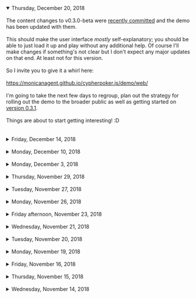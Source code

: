 <details open>
<summary>Thursday, December 20, 2018</summary>
<br/>
The content changes to v0.3.0-beta were <a href="https://github.com/monicanagent/cypherpoker.js/commit/5b403a93a564f0956ab5021fa721a4dc07be62dc#diff-0d801b3db70080bb0424eb8795fe7076">recently committed</a> and the demo has been updated with them.<br/>
<br/>
This should make the user interface <i>mostly</i> self-explanatory; you should be able to just load it up and play without any additional help. Of course I'll make changes if something's not clear but I don't expect any major updates on that end. At least not for this version.<br/>
<br/>
So I invite you to give it a whirl here:<br/>
<br/><a href="https://monicanagent.github.io/cypherpoker.js/demo/web/">https://monicanagent.github.io/cypherpoker.js/demo/web/</a><br/>
<br/>
I'm going to take the next few days to regroup, plan out the strategy for rolling out the demo to the broader public as well as getting started on <a href="https://github.com/monicanagent/cypherpoker.js/milestone/3">version 0.3.1</a>.<br/>
<br/>
Things are about to start getting interesting! :D<br/>
<br/>
</details>
<br/>
<details>
<summary>Friday, December 14, 2018</summary>
<br/>
Version <a href="https://github.com/monicanagent/cypherpoker.js/commit/82baa50646d0b6b7a834411cee29c8611409852f">0.3.0-beta.1</a> has now been committed to the repository and the <a href="https://monicanagent.github.io/cypherpoker.js/demo/web/demo">demo is live</a>!<br/>
<br/>
I <i>had</i> wanted it live earlier but once I got the code wrinkles worked out there turned out to be problems with the server hosting. Still, better late than never :)<br/>
<br/>
With this release there are many obvious user interface changes including colour scheme and style updates, a new font, and help sections for nearly everything that's visible.<br/>
<br/>
There are also some minor functional fixes, one of the major ones being not allowing players to bet more than their available in-game balance.<br/>
<br/>
After being looked at by someone other than myself it looks like the UI isn't as self-explanatory as I'd hoped so I'll be making some content changes this weekend. After that, over the next few weeks, I'll be making various live changes to fix any major issues and fill in some of the missing gaps (<a href="https://github.com/monicanagent/cypherpoker.js/milestone/3">version 0.3.1</a>).<br/>
<br/>
This will include adding some sort of "main menu" system so that players can get back to the account management functions as well as being able to return to the table creation / join interfaces. Furthermore, I'm also going to be testing out multiple concurrent tables (up until now I've been testing almost exclusively with one table at a time), updating the "join table" button interface to make it more prominent, adding a customizable player timeout (right now it defaults to 20 seconds), and adding an alias input option for players joining a table.<br/>
<br/>
I don't expect these to require any major coding efforts but some new functionality will need to be built, especially for the "main menu" portion.<br/>
<br/>
If I notice any other bugs or useful features, I'll add them to the 0.3.1 milestone and any other major inclusions will probably be scheduled for version 0.3.2<br/>
<br/>
In any event, v0.3.0 marks a major milestone--a playable, mostly complete, reliable public demo that answers the question: "but can I play it?"<br/>
<br/>
</details>
<br/>
<details>
<summary>Monday, December 10, 2018</summary>
<br/>
The final touches are now being added to the v0.3.0 beta!<br/>
<br/>
The changes I ended up making were a bit more extensive than I'd initially planned but I'm quite pleased with the results.<br/>
<br/>
In a nutshell, the application now builds itself out of standalone external HTML snippets called templates which are added and removed to/from the page dynamically during runtime.<br/>
<br/>
This was done to make the content more manageable (as opposed to a single, flat HTML file), as well as making it much easier to insert metadata (replacing special tags in the HTML with dynamic data).<br/>
<br/>
One of the interesting results of this update has been that the <a href="https://github.com/monicanagent/cypherpoker.js/blob/master/src/web/scripts/CypherPokerUI.js">CypherPokerUI</a> class has gotten significantly smaller while the complexity has increased. Neat.<br/>
<br/>
I'm hoping to have v0.3.0-beta online later tonight or tomorrow.<br/>
<br/>
</details>
<br/>
<details>
<summary>Monday, December 3, 2018</summary>
<br/>
Looks like I missed that end-of-week deadline for <a href="https://github.com/monicanagent/cypherpoker.js/milestone/2">v0.3.0</a> but I'm very happy that I managed to address those <a href="https://github.com/monicanagent/cypherpoker.js/commit/86d03b0637e7ae1e4601545971d64881c8f7fbbc">two outstanding issues</a>. Game play now appears to function correctly for any number of players. This includes restarts (multiple hands/games), post-game verification/validation, timeout/penalty/winning handling, and of course all of the existing cryptocurrency functionality such as deposits, transfers, and cashouts.<br/>
<br/>
Regarding the latest fixes, the in-between hands/games state is a really tricky one because it has to be able to accept a new game in the same instance while completing a potentially unresolved one in the background, especially with regard to the smart contract. I could've cheaped out here and just ignored potential lags in order to get it done quicker but I'm pretty sure it would've come back to bite me in the ass in the future ... right about the time I involved actual smart contracts.<br/>
<br/>
Anyways, I've extended the v0.3.0 due date by one more week in order to <a href="https://github.com/monicanagent/cypherpoker.js/issues/11">implement the user interface changes</a>. I don't expect too many bugs to come out of this as I'll mostly be shifting around HTML containers, updating stylesheets, and making minor modifications to the <a href="https://github.com/monicanagent/cypherpoker.js/blob/master/src/web/scripts/CypherPokerUI.js">CypherPokerUI</a> class. In other words, while the interaction flow will be different, there should be no significant logic changes to the core game code. By this time next week we should be looking at a fully-functional, debugged, and user-friendly beta!<br/>
<br/>
</details>
<br/>
<details>
<summary>Thursday, November 29, 2018</summary>
<br/>
There was little to update yesterday as I made little progress but today, at last, I made a breakthrough on the final major issue for v0.3.0.<br/>
<br/>
The <a href="https://github.com/monicanagent/cypherpoker.js/issues/10#issuecomment-442983023">issue notes</a> have been updated with my findings and at this point the problem can be considered fixed although its root remains: there are two key objects being used for analysis instead of the expected one.<br/>
<br/>
The current fix involves simply using the key object at the highest index (in the chain), but it's not a great fix since in the future the plan is to use (potentially) multiple keys in a hand/game. In other words, where only one key object is currently expected, in the future there could be more than one.<br/>
<br/>
In any event, the end is clearly in sight now and in the worst-case scenario I can simply upload the current fix an flag it for a future update (before multiple keys per hand are used).<br/>
<br/>
</details>
<br/>
<details>
<summary>Tuesday, November 27, 2018</summary>
<br/>
There wasn't much time to get in front of a keyboard today so there's nothing new to update. However, I did give some thoughts to the remaining issues and the new design, which I'll hopefully be able to share soon.<br/>
<br/>
</details>
<br/>
<details>
<summary>Monday, November 26, 2018</summary>
<br/>
I managed to re-enable the post-game <a href="https://github.com/monicanagent/cypherpoker.js/blob/master/src/web/scripts/CypherPokerAnalyzer.js">analyzer</a>, the part of the code the verifies the cryptographic correctness and winning hand(s) in the browser (the <a href="https://github.com/monicanagent/cypherpoker.js/blob/master/src/server/api/CP_SmartContract.js">server contract</a> is expected to contain similar functionality).<br/>
<br/>
It works, so long as the next dealer doesn't hit the "RESTART" button for the table before the analyzer has a chance to spit out a final analysis (did the game verify correctly cryptographically? did the game adhere to established rules? who had the best / winning hands? what were everyone's best hands? etc). In that very possible condition, the analysis simply stops and the hand results fails to show up in the Hand History. It's not fatal--everything else resumes independently and correctly, including the contract--but it's less than ideal.<br/>
<br/>
I <a href="https://github.com/monicanagent/cypherpoker.js/commit/bbedca1bcde4117e6400f5589451c6920ed3cff7">added an update</a> on Saturday afternoon to the repository to address the associated issue and the previous paragraph describes why this is a <i>partial</i> fix.<br/>
<br/>
It's one of those proverbial dark 'n stormy nights here in Toronto, some slow Adele song is on the radio as the cold November rain falls on the pavement, and I think, it's okay to feel a little less than enthusiastic when starting the week like this.<br/>
<br/>
On the bright side, I haven't noticed any new issues which suggests that v0.3.0 is very much within reach. The fact that pieces of the game software can continue to function correctly despite other pieces failing--like the analyzer--also speaks to the strength and versatility of the underlying architecture.<br/>
<br/>
That being said, I guess I should also start doing some UI design work...<br/>
<br/>
</details>
<br/>
<details>
<summary>Friday afternoon, November 23, 2018</summary>
<br/>
I skipped the update last night and decided instead to push on through  the darkness and then back into the bleary light of morning in order to finally fix <a href="https://github.com/monicanagent/cypherpoker.js/milestone/1">those critical issues that were plaguing version 0.2.3</a><br/>
<br/>
There are presently <a href="https://github.com/monicanagent/cypherpoker.js/milestones/v0.3.0">two remaining bugs</a> that have been added to the v0.3.0 release (one of them is new), neither of which are fatal or cause malfunctions so some of the user interface work can be done alongside the fix work.<br/>
<br/>
I'll see if I can knock off those two issues this weekend and think about how I want to approach the UI; I'm thinking somewhere along the lines of "clean, modern, easy to use, a <a href="https://en.wikipedia.org/wiki/White-label_product">white label</a>-ish prototype-ly kinda feel".<br/>
<br/>
Can I get to v0.3.0 by next Saturday? I'm optimistic I can, but that optimism is derived entirely from the lack complexity of the work I make for myself in the intervening time. We'll see.<br/>
<br/>
Right now, though, I'll settle for a few Zzz's<br/>
<br/>
</details>
<br/>
<details>
<summary>Wednesday, November 21, 2018</summary>
<br/>
I've managed to take two steps back from yesterday's step forward and once again find myself dealing with non-restarting contracts. Some of the same symptoms have re-appeared but this time as a result of changes to other sections of the code.<br/>
<br/>
It's quite surprising to see that yesterday's changes worked as well as they did considering that I'd failed to update parts of the <a href="https://github.com/monicanagent/cypherpoker.js/blob/master/src/web/scripts/CypherPokerContract.js">CypherPokerContract</a> class to insolate the contract data from the game.<br/>
<br/>
Oh well, them's the breaks--it is a pretty complex piece of code after all. I can at least console myself with the fact that the contract interactions in CypherPoker.AS were also the trickiest parts to deal with and took a while to iron out. In addition, I can retrace my latest fixes since the issues seem to be appearing in the same locations (albeit not in exactly the same way).<br/>
<br/>
I've updated the <a href="https://github.com/monicanagent/cypherpoker.js/milestone/1">v0.2.3 milestone</a> to end this coming Friday and hopefully I can hit that date. It'll be about a week late but it should still leave sufficient time for the v0.3.0 updates. Fingers crossed.<br/>
</details>
<br/>
<details>
<br/>
<summary>Tuesday, November 20, 2018</summary>
<br/>
I've confirmed that issue <a href="https://github.com/monicanagent/cypherpoker.js/issues/4">4</a> no longer appears and have also fixed the problem where contracts won't restart on subsequent hands--with <a href="https://github.com/monicanagent/cypherpoker.js/issues/9">one exception</a>: in a multi-player game (3+), if one or more players fold in a subsequent hand the post-game analysis doesn't kick off (i.e. the contract doesn't complete). This doesn't occur if all but one players have folded; in other words, at least two players must play the hand to the end.<br/>
<br/>
This is most likely a similar issue to those have been plaguing the other contract restarts but on a positive note it appears to be one of the last major issues related to contract handling.<br/>
<br/>
There is <a href="https://github.com/monicanagent/cypherpoker.js/issues/8">another contract-based issue</a> in which multiple winning hands are returned in a post-game analysis if the highest winning hand was a high-card but the payout appears to be handled correctly so it's a minor issue.<br/>
<br/>
Finally, the <a href="https://github.com/monicanagent/cypherpoker.js/issues/7">player timeout problem</a> is still lingering but it takes a lesser precedence than the other problems above since a timeout on a successfully completed contract simply results in an "invalid contract" error.<br/>
<br/>
Work continues...
</details>
<br/>
<details>
<summary>Monday, November 19, 2018</summary>
<br/>
I worked through the weekend but unfortunately I wasn't able to address all of the issues that have come up.<br/>
<br/>
The <a href="https://github.com/monicanagent/cypherpoker.js/issues/4">duplicate card selection issue</a> ended up being a simple fix with a surprisingly unintuitive source: card selections from other players were being <a href="https://github.com/monicanagent/cypherpoker.js/blob/485c7639e820d1ee6db5de5d825d690a09640b2b/src/web/scripts/CypherPokerGame.js#L2096">excluded from the selection process if they weren't private</a>. How does excluding cards duplicate them in the contract? Simply because if a card being selected was public it wouldn't be removed from the face-down deck, thereby allowing it to <i>sometimes</i> be selected twice.<br/>
<br/>
I haven't logged the other issues I've encountered during my testing but they all have to do with game restarts/ends and specifically to the contract. Although games are now successfully ending and restarting on the first try, the second round causes various validation errors on the server-side contract (though the contracts are mostly completing).<br/>
<br/>
Initially I was suspicious that perhaps the validation process had some errors but it turns out that every problem being reported is indeed a failure. For example, in subsequent (after the first game/hand) rounds of deck encryption, the first encryption by the dealer is not being stored to the contract. It took some digging and comparing raw data between the <a href="https://github.com/monicanagent/cypherpoker.js/blob/master/src/server/api/CP_SmartContract.js">server contract</a> and the <a href="https://github.com/monicanagent/cypherpoker.js/blob/master/src/web/scripts/CypherPokerAnalyzer.js">CypherPokerAnalyzer</a> data, which is correct, to figure this out.<br/>
<br/>
Although I'll probably need another day or two to knock of the rest of the issues, I am making incremental progress and am seeing definitive patterns emerge as to where the bugs are and what their likely source is. This is a good thing considering the asynchronous complexity of the software.<br/>
<br/>
I'm not sure if this will put much of a dent in the v0.3.0 update schedule--for now I'm still optimistic that it won't.
</details>

<br/>

<details>
<summary>Friday, November 16, 2018</summary>
<br/>
It appears that issue <a href="https://github.com/monicanagent/cypherpoker.js/issues/4">#4</a> is now fixed; I only need to test more extensively with different combinations of players and timings (restart immediately at end of game, restart after brief delay, restart with/without switching browser tabs, etc.)<br/>
<br/>
Issue <a href="https://github.com/monicanagent/cypherpoker.js/issues/7">#7</a> (player timeout continues beyond the end of the game), is still appearing but I should also be able to address it shortly as there are only a limited number of possible causes for it: a "gameend" event is not being dispatched (unlikely), the listeners for the event are being removed before being dispatched (more likely), an unhandled exception is being thrown during the processing of the event (also quite likely).<br/>
<br/>
I've noted that in some instances it's only the user interface that's reporting the timeout (it's not being reported to the contract), which is enouraging because it suggests that the issue may be limited mostly to the <a href="https://github.com/monicanagent/cypherpoker.js/blob/master/src/web/scripts/CypherPokerUI.js">CypherPokerUI</a> class.<br/>
<br/>
I was hoping to have these fixes already in place today but I'm quite close and should have them in place by the end of this weekend which means I'll be on track for v0.3.0 (the user interface upgrade).
</details>

<br/>

<details>
<summary>Thursday, November 15, 2018</summary>
<br/>
Today I'm addressing the inverse of yesterday's issue; namely, the certain data structures such as the players array are captured <i>too</i> early in the creation of a contract when restarting the game.<br/>
<br/>
Essentially what happens is that information such as this array, along with included data such as the keychains, is captured in a new <a href="https://github.com/monicanagent/cypherpoker.js/blob/master/src/web/scripts/CypherPokerContract.js">CypherPokerContract</a> instance before the data is generated. This causes a mismatch between the received contract, as generated by the dealer, and the local (in-game) data when comparing values like the shared prime modulus.<br/>
<br/>
It looks like I'm the right track to resolving this issue and any similar issues that might appear subsequently. After these fixes are in place I'll re-enable the <a href="https://github.com/monicanagent/cypherpoker.js/blob/master/src/web/scripts/CypherPokerAnalyzer.js">CypherPokerAnalyzer</a>, which is currently disabled (to minimize any additional post-game issues), and with that version 0.2.3 will be ready for the UI updates slated for version 0.3.0
</details>

<br/>

<details>
<summary>Wednesday, November 14, 2018</summary>
<br/>
One of the surprising problems addressed as part of the fix for issues #4 and #7 was that the EventDispatcher was not differentiating between functions in unique instances of classes (such as CypherPokerContract). As a result, events dispatched for an old instance (on game restart) would be received by a new one and vice versa. This may still be a problem moving forward and will need to be examined in greater detail.<br/>
<br/>
The next issue to be looked at was the contract data comparison within the CypherPokerContract class. One of the major causes of this was the inclusion of internal object properties such as the standard <code>toString</code> function which would not appear in contract data returned from the server. Because the server and local contract structures didn't match, further actions wouldn't be processed (as expected). Changes were made to bypass any <code>function</code> types during property comparison.<br/>
<br/>
Following this, I noted that event listeners in the CypherPokerContract class were all being added and removed together -- both game and P2P message listeners. While game event listeners were being handled at the correct time, the contract still needed to listen for "update" messages in order to fully complete. These two listener types were split up and inserted at the appropriate points in the code.<br/>
<br/>
In addition to this I observed that the server was registering contracts under incorrect dealers on subsequent rounds. After closer examination it became clear that this was happening because the associated table information was not being updated. While this was not an issue in the client, the server used the table information to determine player roles such as the dealer so on a restart (with a new dealer), the server would mis-register the contract to the old dealer. This has been updated and roles now appear to be handled correctly.<br/>
<br/>
The previous problem also appeared to a lesser degree in the client because data such as the players array and table object were not isolated between the contract and the game. In other words, the contract was using some of the game's data even after the game had ended and that data was subsequently updated (i.e. no longer correct for the contract). This data was added as internal copies within the CypherPokerContract instance so that it can complete in the background while a new hand (with updated data) begins.<br/>
<br/>
The game is now able to complete a full game (hand), but is not continuing past the point where a new contract is registered by the next dealer--no "agree" action is being processed by the other players. This is where I'm currently focusing my attention and I'm expecting subsequent actions to work correctly if this initial action can be successfully processed.
</details>
